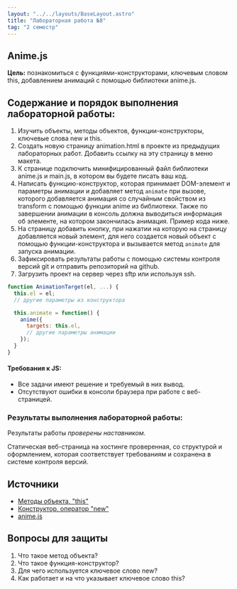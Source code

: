 ```yaml
---
layout: "../../layouts/BaseLayout.astro"
title: "Лабораторная работа №8"
tag: "2 семестр"
---
```


## Anime.js

**Цель:** познакомиться с функциями-конструкторами, ключевым словом this, добавлением анимаций с помощью библиотеки anime.js.

## Содержание и порядок выполнения лабораторной работы:

1. Изучить объекты, методы объектов, функции-конструкторы, ключевые слова new и this.
1. Создать новую страницу animation.html в проекте из предыдущих лабораторных работ. Добавить ссылку на эту страницу в меню макета.
1. К странице подключить минифицированный файл библиотеки anime.js и main.js, в котором вы будете писать ваш код.
1. Написать функцию-конструктор, которая принимает DOM-элемент и параметры анимации и добавляет метод `animate` при вызове, которого добавляется анимация со случайным свойством из transform с помощью функции anime из библиотеки. Также по завершении анимации в консоль должна выводиться информация об элементе, на котором закончилась анимация. Пример кода ниже.
1. На страницу добавить кнопку, при нажатии на которую на страницу добавляется новый элемент, для него создается новый объект с помощью функции-конструктора и вызывается метод `animate` для запуска анимации.
1. Зафиксировать результаты работы с помощью системы контроля версий git и отправить репозиторий на github.
1. Загрузить проект на сервер через sftp или используя ssh.

```js
function AnimationTarget(el, ...) {
  this.el = el;
  // другие параметры из конструктора

  this.animate = function() {
    anime({
      targets: this.el,
      // другие параметры анимации
    });
  }
}
```

#### Требования к JS:

- Все задачи имеют решение и требуемый в них вывод.
- Отсутствуют ошибки в консоли браузера при работе с веб-страницей.

### Результаты выполнения лабораторной работы:

Результаты работы _проверены наставником_.

Статическая веб-страница на хостинге проверенная, со структурой и оформлением, которая соответствует требованиям и сохранена в системе контроля версий.

## Источники

- [Методы объекта, "this"](https://learn.javascript.ru/object-methods)
- [Конструктор, оператор "new"](https://learn.javascript.ru/constructor-new)
- [anime.js](https://animejs.com/)

## Вопросы для защиты

1. Что такое метод объекта?
1. Что такое функция-конструктор?
1. Для чего используется ключевое слово new?
1. Как работает и на что указывает ключевое слово this?
